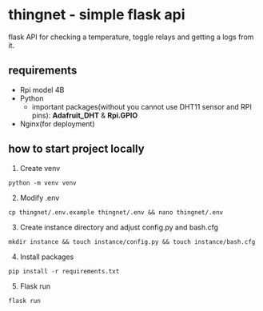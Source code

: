 # thingnet - simple flask api

flask API for checking a temperature, toggle relays and getting a logs from it.

## requirements
- Rpi model 4B
- Python
    - important packages(without you cannot use DHT11 sensor and RPI pins): **Adafruit_DHT** & **Rpi.GPIO**
- Nginx(for deployment)

## how to start project locally
1. Create venv
```
python -m venv venv
```

2. Modify .env
```
cp thingnet/.env.example thingnet/.env && nano thingnet/.env
```

3. Create instance directory and adjust config.py and bash.cfg
```
mkdir instance && touch instance/config.py && touch instance/bash.cfg
```

4. Install packages
```
pip install -r requirements.txt
```

5. Flask run
```
flask run
```
